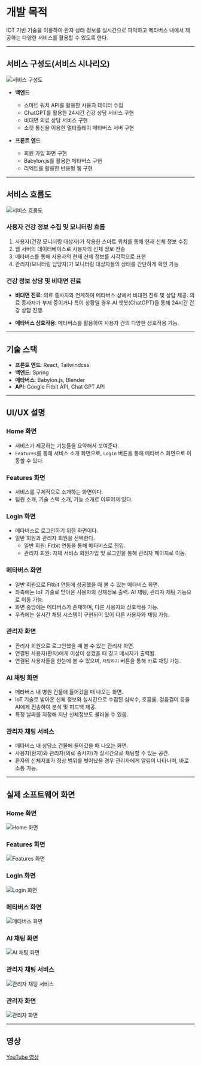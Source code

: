 # 개발 목적

IOT 기반 기술을 이용하여 환자 상태 정보를 실시간으로 파악하고 메타버스 내에서 제공하는 다양한 서비스를 활용할 수 있도록 한다.

---

## 서비스 구성도(서비스 시나리오)

![서비스 구성도](https://prod-files-secure.s3.us-west-2.amazonaws.com/e999e7d5-ddb5-48d8-91db-be43426e0c00/fc1c7d92-0724-4f15-bf65-6671fd2e2b1f/image.png)

- **백엔드**
  - 스마트 워치 API를 활용한 사용자 데이터 수집
  - ChatGPT를 활용한 24시간 건강 상담 서비스 구현
  - 비대면 의료 상담 서비스 구현
  - 소켓 통신을 이용한 멀티플레이 메타버스 서버 구현

- **프론트 엔드**
  - 회원 가입 화면 구현
  - Babylon.js를 활용한 메타버스 구현
  - 리엑트를 활용한 반응형 웹 구현

---

## 서비스 흐름도

![서비스 흐름도](https://prod-files-secure.s3.us-west-2.amazonaws.com/e999e7d5-ddb5-48d8-91db-be43426e0c00/fd17f4c2-bfe6-4e95-9122-1b8761ee5e47/image.png)

### 사용자 건강 정보 수집 및 모니터링 흐름

1. 사용자(건강 모니터링 대상자)가 착용한 스마트 워치를 통해 현재 신체 정보 수집
2. 웹 서버의 데이터베이스로 사용자의 신체 정보 전송
3. 메타버스를 통해 사용자의 현재 신체 정보를 시각적으로 표현
4. 관리자(모니터링 담당자)가 모니터링 대상자들의 상태를 간단하게 확인 가능

### 건강 정보 상담 및 비대면 진료

- **비대면 진료**: 의료 종사자와 연계하여 메타버스 상에서 비대면 진료 및 상담 제공. 의료 종사자가 부재 중이거나 특이 상황일 경우 AI 챗봇(ChatGPT)을 통해 24시간 건강 상담 진행.
  
- **메타버스 상호작용**: 메타버스를 활용하여 사용자 간의 다양한 상호작용 가능.

---

## 기술 스택

- **프론트 엔드**: React, Tailwindcss
- **백엔드**: Spring
- **메타버스**: Babylon.js, Blender
- **API**: Google Fitbit API, Chat GPT API

---

## UI/UX 설명

### Home 화면

- 서비스가 제공하는 기능들을 요약해서 보여준다.
- `Features`를 통해 서비스 소개 화면으로, `Login` 버튼을 통해 메타버스 화면으로 이동할 수 있다.

### Features 화면

- 서비스를 구체적으로 소개하는 화면이다.
- 팀원 소개, 기술 스택 소개, 기능 소개로 이루어져 있다.

### Login 화면

- 메타버스로 로그인하기 위한 화면이다.
- 일반 회원과 관리자 회원을 선택한다.
  - 일반 회원: Fitbit 연동을 통해 메타버스로 진입.
  - 관리자 회원: 자체 서비스 회원가입 및 로그인을 통해 관리자 페이지로 이동.

### 메타버스 화면

- 일반 회원으로 Fitbit 연동에 성공했을 때 볼 수 있는 메타버스 화면.
- 좌측에는 IoT 기술로 받아온 사용자의 신체정보 출력. AI 채팅, 관리자 채팅 기능으로 이동 가능.
- 화면 중앙에는 메타버스가 존재하며, 다른 사용자와 상호작용 가능.
- 우측에는 실시간 채팅 시스템이 구현되어 있어 다른 사용자와 채팅 가능.

### 관리자 화면

- 관리자 회원으로 로그인했을 때 볼 수 있는 관리자 화면.
- 연결된 사용자(환자)에게 이상이 생겼을 때 경고 메시지가 출력됨.
- 연결된 사용자들을 한눈에 볼 수 있으며, `채팅하기` 버튼을 통해 바로 채팅 가능.

### AI 채팅 화면

- 메타버스 내 병원 건물에 들어갔을 때 나오는 화면.
- IoT 기술로 받아온 신체 정보와 실시간으로 수집된 심박수, 호흡률, 걸음걸이 등을 AI에게 전송하여 분석 및 피드백 제공.
- 특정 날짜를 지정해 지난 신체정보도 불러올 수 있음.

### 관리자 채팅 서비스

- 메타버스 내 상담소 건물에 들어갔을 때 나오는 화면.
- 사용자(환자)와 관리자(의료 종사자)가 실시간으로 채팅할 수 있는 공간.
- 환자의 신체지표가 정상 범위를 벗어났을 경우 관리자에게 알림이 나타나며, 바로 소통 가능.

---

## 실제 소프트웨어 화면

### Home 화면

![Home 화면](https://prod-files-secure.s3.us-west-2.amazonaws.com/e999e7d5-ddb5-48d8-91db-be43426e0c00/bbee2cd2-a600-49a0-aa89-3d61e4542288/KakaoTalk_20240925_192257821.png)

### Features 화면

![Features 화면](https://prod-files-secure.s3.us-west-2.amazonaws.com/e999e7d5-ddb5-48d8-91db-be43426e0c00/f0351099-2c29-4ea7-877f-68227f6a877a/KakaoTalk_20240925_192310053.png)

### Login 화면

![Login 화면](https://prod-files-secure.s3.us-west-2.amazonaws.com/e999e7d5-ddb5-48d8-91db-be43426e0c00/e601cf20-0d2f-4589-b953-cc2b9cb16e9a/KakaoTalk_20240925_192320400.png)

### 메타버스 화면

![메타버스 화면](https://prod-files-secure.s3.us-west-2.amazonaws.com/e999e7d5-ddb5-48d8-91db-be43426e0c00/76530ca9-4237-44af-a39f-bc2ed5e1b582/KakaoTalk_20240925_192424624.png)

### AI 채팅 화면

![AI 채팅 화면](https://prod-files-secure.s3.us-west-2.amazonaws.com/e999e7d5-ddb5-48d8-91db-be43426e0c00/b639e95e-5733-4a55-baed-102bd2ad9c94/KakaoTalk_20240925_192458409.png)

### 관리자 채팅 서비스

![관리자 채팅 서비스](https://prod-files-secure.s3.us-west-2.amazonaws.com/e999e7d5-ddb5-48d8-91db-be43426e0c00/88e0630b-cc9b-4531-8daa-454f495b0258/KakaoTalk_20240925_192504885.png)

### 관리자 화면

![관리자 화면](https://prod-files-secure.s3.us-west-2.amazonaws.com/e999e7d5-ddb5-48d8-91db-be43426e0c00/877ff753-9f02-483e-a506-183d8ac8e59b/KakaoTalk_20240925_192653269.png)

---

## 영상

[YouTube 영상](https://www.youtube.com/watch?v=4p9idJ8D2C8)
